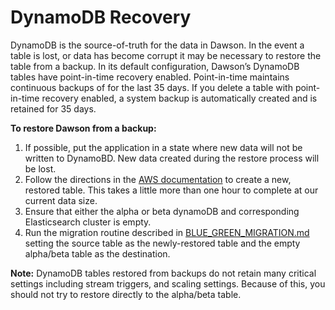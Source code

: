 # DynamoDB Recovery

DynamoDB is the source-of-truth for the data in Dawson. In the event a table is lost, or data has become corrupt it may be necessary to restore the table from a backup. In its default configuration, Dawson’s DynamoDB tables have point-in-time recovery enabled. Point-in-time maintains continuous backups of  for the last 35 days. If you delete a table with point-in-time recovery enabled, a system backup is automatically created and is retained for 35 days. 

**To restore Dawson from a backup:**
1. If possible, put the application in a state where new data will not be written to DynamoBD. New data created during the restore process will be lost.
2. Follow the directions in the [AWS documentation](https://docs.aws.amazon.com/amazondynamodb/latest/developerguide/PointInTimeRecovery.Tutorial.html) to create a new, restored table. This takes a little more than one hour to complete at our current data size.
3. Ensure that either the alpha or beta dynamoDB and corresponding Elasticsearch cluster is empty.
4. Run the migration routine described in [BLUE_GREEN_MIGRATION.md](./BLUE_GREEN_MIGRATION.md) setting the source table as the newly-restored table and the empty alpha/beta table as the destination. 

**Note:**
DynamoDB tables restored from backups do not retain many critical settings including stream triggers, and scaling settings. Because of this, you should not try to restore directly to the alpha/beta table. 
